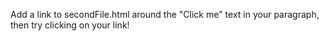 Add a link to secondFile.html around the "Click me" text in your paragraph, then try clicking on your link!